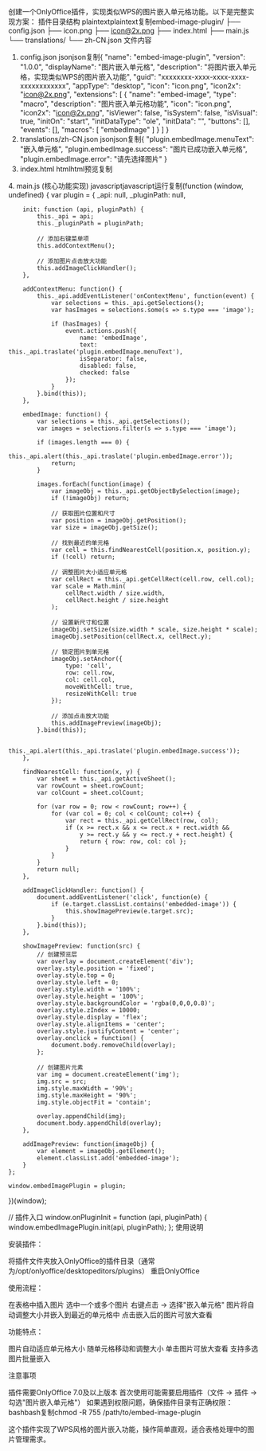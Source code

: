 创建一个OnlyOffice插件，实现类似WPS的图片嵌入单元格功能。以下是完整实现方案：
插件目录结构
plaintextplaintext复制embed-image-plugin/
├── config.json
├── icon.png
├── icon@2x.png
├── index.html
├── main.js
└── translations/
    └── zh-CN.json
文件内容
1. config.json
jsonjson复制{
    "name": "embed-image-plugin",
    "version": "1.0.0",
    "displayName": "图片嵌入单元格",
    "description": "将图片嵌入单元格，实现类似WPS的图片嵌入功能",
    "guid": "xxxxxxxx-xxxx-xxxx-xxxx-xxxxxxxxxxxx",
    "appType": "desktop",
    "icon": "icon.png",
    "icon2x": "icon@2x.png",
    "extensions": [
        {
            "name": "embed-image",
            "type": "macro",
            "description": "图片嵌入单元格功能",
            "icon": "icon.png",
            "icon2x": "icon@2x.png",
            "isViewer": false,
            "isSystem": false,
            "isVisual": true,
            "initOn": "start",
            "initDataType": "ole",
            "initData": "",
            "buttons": [],
            "events": [],
            "macros": [
                "embedImage"
            ]
        }
    ]
}
2. translations/zh-CN.json
jsonjson复制{
    "plugin.embedImage.menuText": "嵌入单元格",
    "plugin.embedImage.success": "图片已成功嵌入单元格",
    "plugin.embedImage.error": "请先选择图片"
}
3. index.html
htmlhtml预览复制<!DOCTYPE html>
<html>
<head>
    <meta charset="UTF-8">
    <title>图片嵌入插件</title>
    <script src="main.js"></script>
</head>
<body>
    <!-- 插件UI将动态生成 -->
</body>
</html>
4. main.js (核心功能实现)
javascriptjavascript运行复制(function (window, undefined) {
    var plugin = {
        _api: null,
        _pluginPath: null,
        
        init: function (api, pluginPath) {
            this._api = api;
            this._pluginPath = pluginPath;
            
            // 添加右键菜单项
            this.addContextMenu();
            
            // 添加图片点击放大功能
            this.addImageClickHandler();
        },
        
        addContextMenu: function() {
            this._api.addEventListener('onContextMenu', function(event) {
                var selections = this._api.getSelections();
                var hasImages = selections.some(s => s.type === 'image');
                
                if (hasImages) {
                    event.actions.push({
                        name: 'embedImage',
                        text: this._api.traslate('plugin.embedImage.menuText'),
                        isSeparator: false,
                        disabled: false,
                        checked: false
                    });
                }
            }.bind(this));
        },
        
        embedImage: function() {
            var selections = this._api.getSelections();
            var images = selections.filter(s => s.type === 'image');
            
            if (images.length === 0) {
                this._api.alert(this._api.traslate('plugin.embedImage.error'));
                return;
            }
            
            images.forEach(function(image) {
                var imageObj = this._api.getObjectBySelection(image);
                if (!imageObj) return;
                
                // 获取图片位置和尺寸
                var position = imageObj.getPosition();
                var size = imageObj.getSize();
                
                // 找到最近的单元格
                var cell = this.findNearestCell(position.x, position.y);
                if (!cell) return;
                
                // 调整图片大小适应单元格
                var cellRect = this._api.getCellRect(cell.row, cell.col);
                var scale = Math.min(
                    cellRect.width / size.width,
                    cellRect.height / size.height
                );
                
                // 设置新尺寸和位置
                imageObj.setSize(size.width * scale, size.height * scale);
                imageObj.setPosition(cellRect.x, cellRect.y);
                
                // 锁定图片到单元格
                imageObj.setAnchor({
                    type: 'cell',
                    row: cell.row,
                    col: cell.col,
                    moveWithCell: true,
                    resizeWithCell: true
                });
                
                // 添加点击放大功能
                this.addImagePreview(imageObj);
            }.bind(this));
            
            this._api.alert(this._api.traslate('plugin.embedImage.success'));
        },
        
        findNearestCell: function(x, y) {
            var sheet = this._api.getActiveSheet();
            var rowCount = sheet.rowCount;
            var colCount = sheet.colCount;
            
            for (var row = 0; row < rowCount; row++) {
                for (var col = 0; col < colCount; col++) {
                    var rect = this._api.getCellRect(row, col);
                    if (x >= rect.x && x <= rect.x + rect.width &&
                        y >= rect.y && y <= rect.y + rect.height) {
                        return { row: row, col: col };
                    }
                }
            }
            return null;
        },
        
        addImageClickHandler: function() {
            document.addEventListener('click', function(e) {
                if (e.target.classList.contains('embedded-image')) {
                    this.showImagePreview(e.target.src);
                }
            }.bind(this));
        },
        
        showImagePreview: function(src) {
            // 创建预览层
            var overlay = document.createElement('div');
            overlay.style.position = 'fixed';
            overlay.style.top = 0;
            overlay.style.left = 0;
            overlay.style.width = '100%';
            overlay.style.height = '100%';
            overlay.style.backgroundColor = 'rgba(0,0,0,0.8)';
            overlay.style.zIndex = 10000;
            overlay.style.display = 'flex';
            overlay.style.alignItems = 'center';
            overlay.style.justifyContent = 'center';
            overlay.onclick = function() {
                document.body.removeChild(overlay);
            };
            
            // 创建图片元素
            var img = document.createElement('img');
            img.src = src;
            img.style.maxWidth = '90%';
            img.style.maxHeight = '90%';
            img.style.objectFit = 'contain';
            
            overlay.appendChild(img);
            document.body.appendChild(overlay);
        },
        
        addImagePreview: function(imageObj) {
            var element = imageObj.getElement();
            element.classList.add('embedded-image');
        }
    };
    
    window.embedImagePlugin = plugin;
})(window);

// 插件入口
window.onPluginInit = function (api, pluginPath) {
    window.embedImagePlugin.init(api, pluginPath);
};
使用说明


​安装插件​：

将插件文件夹放入OnlyOffice的插件目录（通常为/opt/onlyoffice/desktopeditors/plugins）
重启OnlyOffice



​使用流程​：

在表格中插入图片
选中一个或多个图片
右键点击 → 选择"嵌入单元格"
图片将自动调整大小并嵌入到最近的单元格中
点击嵌入后的图片可放大查看



​功能特点​：

图片自动适应单元格大小
随单元格移动和调整大小
单击图片可放大查看
支持多选图片批量嵌入



注意事项

插件需要OnlyOffice 7.0及以上版本
首次使用可能需要启用插件（文件 → 插件 → 勾选"图片嵌入单元格"）
如果遇到权限问题，确保插件目录有正确权限：
bashbash复制chmod -R 755 /path/to/embed-image-plugin


这个插件实现了WPS风格的图片嵌入功能，操作简单直观，适合表格处理中的图片管理需求。